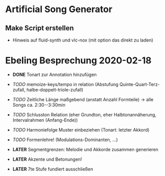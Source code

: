 # Artificial Song Generator

## Make Script erstellen
- Hinweis auf fluid-synth und vlc-nox (mit option das direkt zu laden)

# Ebeling Besprechung 2020-02-18

- **DONE** Tonart zur Annotation hinzufügen

- *TODO* memoize-keys/tempo in relation (Abstufung Quinte-Quart-Terz-zufall, halbe-doppelt-triole-zufall)
- *TODO* Zeitliche Länge maßgebend (anstatt Anzahl Formteile) -> alle Songs ca. 2:30--3:30min

- *TODO* Schlusston Relation (eher Grundton, eher Halbtonannäherung, Intervalrahmen (Anfang-Ende))
- *TODO* Harmoniefolge Muster einbeziehen (Tonart: letzter Akkord)
- *TODO* Formenlehre! (Modulations-Dominanten, ...)

- **LATER** Segmentgrenzen: Melodie und Akkorde zusammen generieren
- **LATER** Akzente und Betonungen!
- **LATER** 7te Stufe fundiert ausschließen

